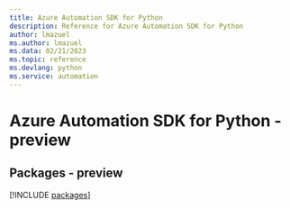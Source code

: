 ```yaml
---
title: Azure Automation SDK for Python
description: Reference for Azure Automation SDK for Python
author: lmazuel
ms.author: lmazuel
ms.data: 02/21/2023
ms.topic: reference
ms.devlang: python
ms.service: automation
---
```

# Azure Automation SDK for Python - preview
## Packages - preview
[!INCLUDE [packages](automation-index.md)]